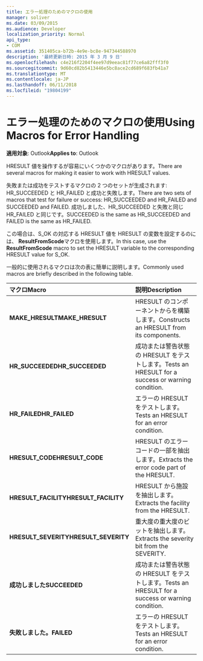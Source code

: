 ```yaml
---
title: エラー処理のためのマクロの使用
manager: soliver
ms.date: 03/09/2015
ms.audience: Developer
localization_priority: Normal
api_type:
- COM
ms.assetid: 351405ca-b72b-4e9e-bc8e-947344588970
description: '最終更新日時: 2015 年 3 月 9 日'
ms.openlocfilehash: c4e216f2204f4ee97d9eeac81f77ce6a82fff3f0
ms.sourcegitcommit: 9d60cd82b5413446e5bc8ace2cd689f683fb41a7
ms.translationtype: MT
ms.contentlocale: ja-JP
ms.lasthandoff: 06/11/2018
ms.locfileid: "19804199"
---
```

# <a name="using-macros-for-error-handling"></a><span data-ttu-id="c4c55-103">エラー処理のためのマクロの使用</span><span class="sxs-lookup"><span data-stu-id="c4c55-103">Using Macros for Error Handling</span></span>

  
  
<span data-ttu-id="c4c55-104">**適用対象**: Outlook</span><span class="sxs-lookup"><span data-stu-id="c4c55-104">**Applies to**: Outlook</span></span> 
  
<span data-ttu-id="c4c55-105">HRESULT 値を操作するが容易にいくつかのマクロがあります。</span><span class="sxs-lookup"><span data-stu-id="c4c55-105">There are several macros for making it easier to work with HRESULT values.</span></span>
  
<span data-ttu-id="c4c55-106">失敗または成功をテストするマクロの 2 つのセットが生成されます: HR_SUCCEEDED と HR_FAILED と成功と失敗します。</span><span class="sxs-lookup"><span data-stu-id="c4c55-106">There are two sets of macros that test for failure or success: HR_SUCCEEDED and HR_FAILED and SUCCEEDED and FAILED.</span></span> <span data-ttu-id="c4c55-107">成功しました、HR_SUCCEEDED と失敗と同じ HR_FAILED と同じです。</span><span class="sxs-lookup"><span data-stu-id="c4c55-107">SUCCEEDED is the same as HR_SUCCEEDED and FAILED is the same as HR_FAILED.</span></span>
  
<span data-ttu-id="c4c55-108">この場合は、S_OK の対応する HRESULT 値を HRESULT の変数を設定するのには、 **ResultFromScode**マクロを使用します。</span><span class="sxs-lookup"><span data-stu-id="c4c55-108">In this case, use the **ResultFromScode** macro to set the HRESULT variable to the corresponding HRESULT value for S_OK.</span></span> 
  
<span data-ttu-id="c4c55-109">一般的に使用されるマクロは次の表に簡単に説明します。</span><span class="sxs-lookup"><span data-stu-id="c4c55-109">Commonly used macros are briefly described in the following table.</span></span>
  
|<span data-ttu-id="c4c55-110">**マクロ**</span><span class="sxs-lookup"><span data-stu-id="c4c55-110">**Macro**</span></span>|<span data-ttu-id="c4c55-111">**説明**</span><span class="sxs-lookup"><span data-stu-id="c4c55-111">**Description**</span></span>|
|:-----|:-----|
|<span data-ttu-id="c4c55-112">**MAKE_HRESULT**</span><span class="sxs-lookup"><span data-stu-id="c4c55-112">**MAKE_HRESULT**</span></span> <br/> |<span data-ttu-id="c4c55-113">HRESULT のコンポーネントからを構築します。</span><span class="sxs-lookup"><span data-stu-id="c4c55-113">Constructs an HRESULT from its components.</span></span>  <br/> |
|<span data-ttu-id="c4c55-114">**HR_SUCCEEDED**</span><span class="sxs-lookup"><span data-stu-id="c4c55-114">**HR_SUCCEEDED**</span></span> <br/> |<span data-ttu-id="c4c55-115">成功または警告状態の HRESULT をテストします。</span><span class="sxs-lookup"><span data-stu-id="c4c55-115">Tests an HRESULT for a success or warning condition.</span></span>  <br/> |
|<span data-ttu-id="c4c55-116">**HR_FAILED**</span><span class="sxs-lookup"><span data-stu-id="c4c55-116">**HR_FAILED**</span></span> <br/> |<span data-ttu-id="c4c55-117">エラーの HRESULT をテストします。</span><span class="sxs-lookup"><span data-stu-id="c4c55-117">Tests an HRESULT for an error condition.</span></span>  <br/> |
|<span data-ttu-id="c4c55-118">**HRESULT_CODE**</span><span class="sxs-lookup"><span data-stu-id="c4c55-118">**HRESULT_CODE**</span></span> <br/> |<span data-ttu-id="c4c55-119">HRESULT のエラー コードの一部を抽出します。</span><span class="sxs-lookup"><span data-stu-id="c4c55-119">Extracts the error code part of the HRESULT.</span></span>  <br/> |
|<span data-ttu-id="c4c55-120">**HRESULT_FACILITY**</span><span class="sxs-lookup"><span data-stu-id="c4c55-120">**HRESULT_FACILITY**</span></span> <br/> |<span data-ttu-id="c4c55-121">HRESULT から施設を抽出します。</span><span class="sxs-lookup"><span data-stu-id="c4c55-121">Extracts the facility from the HRESULT.</span></span>  <br/> |
|<span data-ttu-id="c4c55-122">**HRESULT_SEVERITY**</span><span class="sxs-lookup"><span data-stu-id="c4c55-122">**HRESULT_SEVERITY**</span></span> <br/> |<span data-ttu-id="c4c55-123">重大度の重大度のビットを抽出します。</span><span class="sxs-lookup"><span data-stu-id="c4c55-123">Extracts the severity bit from the SEVERITY.</span></span>  <br/> |
|<span data-ttu-id="c4c55-124">**成功しました**</span><span class="sxs-lookup"><span data-stu-id="c4c55-124">**SUCCEEDED**</span></span> <br/> |<span data-ttu-id="c4c55-125">成功または警告状態の HRESULT をテストします。</span><span class="sxs-lookup"><span data-stu-id="c4c55-125">Tests an HRESULT for a success or warning condition.</span></span>  <br/> |
|<span data-ttu-id="c4c55-126">**失敗しました。**</span><span class="sxs-lookup"><span data-stu-id="c4c55-126">**FAILED**</span></span> <br/> |<span data-ttu-id="c4c55-127">エラーの HRESULT をテストします。</span><span class="sxs-lookup"><span data-stu-id="c4c55-127">Tests an HRESULT for an error condition.</span></span>  <br/> |
   


